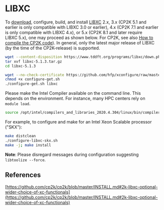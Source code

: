 # LIBXC

To [download](https://gitlab.com/libxc/libxc/-/releases), configure, build, and install [LIBXC](https://www.tddft.org/programs/libxc/)&#160;2.x, 3.x (CP2K&#160;5.1 and earlier is only compatible with LIBXC&#160;3.0 or earlier), 4.x (CP2K&#160;7.1 and earlier is only compatible with LIBXC&#160;4.x), or 5.x (CP2K&#160;8.1 and later require LIBXC&#160;5.x), one may proceed as shown below. For CP2K, see also [How to compile the CP2K code](https://github.com/cp2k/cp2k/blob/master/INSTALL.md#2k-libxc-optional-wider-choice-of-xc-functionals)). In general, only the latest major release of LIBXC (by the time of the CP2K-release) is supported.

```bash
wget --content-disposition https://www.tddft.org/programs/libxc/down.php?file=5.1.3/libxc-5.1.3.tar.gz
tar xvf libxc-5.1.3.tar.gz
cd libxc-5.1.3

wget --no-check-certificate https://github.com/hfp/xconfigure/raw/master/configure-get.sh
chmod +x configure-get.sh
./configure-get.sh libxc
```

Please make the Intel Compiler available on the command line. This depends on the environment. For instance, many HPC centers rely on `module load`.

```bash
source /opt/intel/compilers_and_libraries_2020.4.304/linux/bin/compilervars.sh intel64
```

For example, to configure and make for an Intel Xeon Scalable processor ("SKX"):

```bash
make distclean
./configure-libxc-skx.sh
make -j; make install
```

**Note**: Please disregard messages during configuration suggesting `libtoolize --force`.

## References

[https://github.com/cp2k/cp2k/blob/master/INSTALL.md#2k-libxc-optional-wider-choice-of-xc-functionals](https://github.com/cp2k/cp2k/blob/master/INSTALL.md#2k-libxc-optional-wider-choice-of-xc-functionals)

